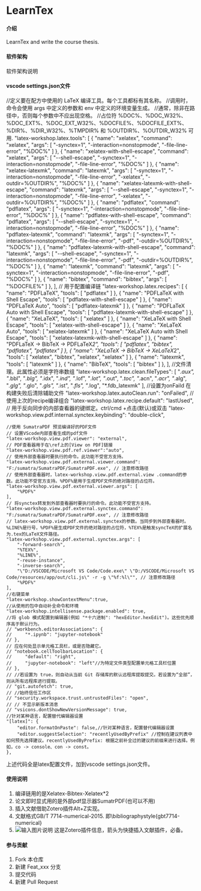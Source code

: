 # LearnTex

#### 介绍
LearnTex and write the course thesis.

#### 软件架构
软件架构说明


#### vscode settings.json文件
//定义要在配方中使用的 LaTeX 编译工具。每个工具都标有其名称。 
    //调用时，命令会使用 args 中定义的参数和 env 中定义的环境变量生成。 
    //通常，除非在路径中，否则每个参数中不应出现空格。
    //占位符 %DOC%、%DOC_W32%、%DOC_EXT%、%DOC_EXT_W32%、%DOCFILE%、%DOCFILE_EXT%、%DIR%、%DIR_W32%、%TMPDIR% 和 %OUTDIR%、%OUTDIR_W32% 可用.
    "latex-workshop.latex.tools": [
        {
            "name": "xelatex",
            "command": "xelatex",
            "args": [
                "-synctex=1",
                "-interaction=nonstopmode",
                "-file-line-error",
                "%DOC%"
            ]
        },
        {
            "name": "xelatex-with-shell-escape",
            "command": "xelatex",
            "args": [
                "--shell-escape",
                "-synctex=1",
                "-interaction=nonstopmode",
                "-file-line-error",
                "%DOC%"
            ]
        },
        {
            "name": "xelatex-latexmk",
            "command": "latexmk",
            "args": [
                "-synctex=1",
                "-interaction=nonstopmode",
                "-file-line-error",
                "-xelatex",
                "-outdir=%OUTDIR%",
                "%DOC%"
            ]
        },
        {
            "name": "xelatex-latexmk-with-shell-escape",
            "command": "latexmk",
            "args": [
                "--shell-escape",
                "-synctex=1",
                "-interaction=nonstopmode",
                "-file-line-error",
                "-xelatex",
                "-outdir=%OUTDIR%",
                "%DOC%"
            ]
        },
        {
            "name": "pdflatex",
            "command": "pdflatex",
            "args": [
                "-synctex=1",
                "-interaction=nonstopmode",
                "-file-line-error",
                "%DOC%"
            ]
        },
        {
            "name": "pdflatex-with-shell-escape",
            "command": "pdflatex",
            "args": [
                "--shell-escape",
                "-synctex=1",
                "-interaction=nonstopmode",
                "-file-line-error",
                "%DOC%"
            ]
        },
        {
            "name": "pdflatex-latexmk",
            "command": "latexmk",
            "args": [
                "-synctex=1",
                "-interaction=nonstopmode",
                "-file-line-error",
                "-pdf",
                "-outdir=%OUTDIR%",
                "%DOC%"
            ]
        },
        {
            "name": "pdflatex-latexmk-with-shell-escape",
            "command": "latexmk",
            "args": [
                "--shell-escape",
                "-synctex=1",
                "-interaction=nonstopmode",
                "-file-line-error",
                "-pdf",
                "-outdir=%OUTDIR%",
                "%DOC%"
            ]
        },
        {
            "name": "latexmk",
            "command": "latexmk",
            "args": [
                "-synctex=1",
                "-interaction=nonstopmode",
                "-file-line-error",
                "-pdf",
                "%DOC%"
            ]
        },
        {
            "name": "bibtex",
            "command": "bibtex",
            "args": [
                "%DOCFILE%"
            ]
        },
    ],
     // 用于配置编译链
    "latex-workshop.latex.recipes": [
        {
            "name": "PDFLaTeX",
            "tools": [
                "pdflatex"
            ]
        },
        {
            "name": "PDFLaTeX with Shell Escape",
            "tools": [
                "pdflatex-with-shell-escape"
            ]
        },
        {
            "name": "PDFLaTeX Auto",
            "tools": [
                "pdflatex-latexmk"
            ]
        },
        {
            "name": "PDFLaTeX Auto with Shell Escape",
            "tools": [
                "pdflatex-latexmk-with-shell-escape"
            ]
        },
        {
            "name": "XeLaTeX",
            "tools": [
                "xelatex"
            ]
        },
        {
            "name": "XeLaTeX with Shell Escape",
            "tools": [
                "xelatex-with-shell-escape"
            ]
        },
        {
            "name": "XeLaTeX Auto",
            "tools": [
                "xelatex-latexmk"
            ]
        },
        {
            "name": "XeLaTeX Auto with Shell Escape",
            "tools": [
                "xelatex-latexmk-with-shell-escape"
            ]
        },
        {
            "name": "PDFLaTeX -> BibTeX -> PDFLaTeX*2",
            "tools": [
                "pdflatex",
                "bibtex",
                "pdflatex",
                "pdflatex"
            ]
        },
        {
            "name": "XeLaTeX -> BibTeX -> XeLaTeX*2",
            "tools": [
                "xelatex",
                "bibtex",
                "xelatex",
                "xelatex"
            ]
        },
        {
            "name": "latexmk",
            "tools": [
                "latexmk"
            ]
        },
        {
            "name": "BibTeX",
            "tools": [
                "bibtex"
            ]
        },
    ],
    //文件清理。此属性必须是字符串数组
    "latex-workshop.latex.clean.fileTypes": [
        "*.aux",
        "*.bbl",
        "*.blg",
        "*.idx",
        "*.ind",
        "*.lof",
        "*.lot",
        "*.out",
        "*.toc",
        "*.acn",
        "*.acr",
        "*.alg",
        "*.glg",
        "*.glo",
        "*.gls",
        "*.ist",
        "*.fls",
        "*.log",
        "*.fdb_latexmk"
    ],
    //设置为onFaild 在构建失败后清除辅助文件
    "latex-workshop.latex.autoClean.run": "onFailed",
    // 使用上次的recipe编译组合
    "latex-workshop.latex.recipe.default": "lastUsed",
    // 用于反向同步的内部查看器的键绑定。ctrl/cmd +点击(默认)或双击
    "latex-workshop.view.pdf.internal.synctex.keybinding": "double-click",

    //使用 SumatraPDF 预览编译好的PDF文件
    // 设置VScode内部查看生成的pdf文件
    "latex-workshop.view.pdf.viewer": "external",
    // PDF查看器用于在\ref上的[View on PDF]链接
    "latex-workshop.view.pdf.ref.viewer":"auto",
    // 使用外部查看器时要执行的命令。此功能不受官方支持。
    "latex-workshop.view.pdf.external.viewer.command": "F:/sumatra/SumatraPDF/SumatraPDF.exe", // 注意修改路径
    // 使用外部查看器时，latex-workshop.view.pdf.external.view .command的参数。此功能不受官方支持。%PDF%是用于生成PDF文件的绝对路径的占位符。
    "latex-workshop.view.pdf.external.viewer.args": [
        "%PDF%"
    ],
    // 将synctex转发到外部查看器时要执行的命令。此功能不受官方支持。
    "latex-workshop.view.pdf.external.synctex.command": "F:/sumatra/SumatraPDF/SumatraPDF.exe", // 注意修改路径
    // latex-workshop.view.pdf.external.synctex的参数。当同步到外部查看器时。%LINE%是行号，%PDF%是生成PDF文件的绝对路径的占位符，%TEX%是触发syncTeX的扩展名为.tex的LaTeX文件路径。
    "latex-workshop.view.pdf.external.synctex.args": [
        "-forward-search",
        "%TEX%",
        "%LINE%",
        "-reuse-instance",
        "-inverse-search",
        "\"D:/VSCODE/Microsoft VS Code/Code.exe\" \"D:/VSCODE/Microsoft VS Code/resources/app/out/cli.js\" -r -g \"%f:%l\"", // 注意修改路径
        "%PDF%"
    ],
    //右键菜单
    "latex-workshop.showContextMenu":true,
    //从使用的包中自动补全命令和环境
    "latex-workshop.intellisense.package.enabled": true,
    //将 glob 模式配置到编辑器(例如 "*十六进制": "hexEditor.hexEdit")。这些优先顺序高于默认行为。
    // "workbench.editorAssociations": {
    //     "*.ipynb": "jupyter-notebook"
    // },
    // 应在何处显示单元格工具栏，或是否隐藏它。
    // "notebook.cellToolbarLocation": {
    //     "default": "right",
    //     "jupyter-notebook": "left"//为特定文件类型配置单元格工具栏位置
    // },
    // //若设置为 true，则自动从当前 Git 存储库的默认远程库提取提交。若设置为“全部”，则从所有远程库进行提取。
    // "git.autofetch": true,
    // //始终信任工作区
    // "security.workspace.trust.untrustedFiles": "open",
    // // 不显示新版本消息
    // "vsicons.dontShowNewVersionMessage": true,
    //针对某种语言，配置替代编辑器设置
    "[latex]": {
        "editor.formatOnPaste": false,//针对某种语言，配置替代编辑器设置
        "editor.suggestSelection": "recentlyUsedByPrefix" //控制在建议列表中如何预先选择建议。recentlyUsedByPrefix: 根据之前补全过的建议的前缀来进行选择。例如，co -> console、con -> const。
    },

上述代码全是latex配置文件，加到vscode settings.json文件。

#### 使用说明

1.  编译链用的是Xelatex-Bibtex-Xelatex*2
2.  论文即时显式用的是外部pdf显示器SumatrPDF(也可以不用)
3.  插入文献借助Zotero插件Alt+Z实现。
4.  文献格式GB/T 7714-numerical-2015.
即\bibliographystyle{gbt7714-numerical}
5.  ![输入图片说明](https://foruda.gitee.com/images/1672459540424413823/8df11a3a_10448467.png "屏幕截图")
这是Zotero插件信息，箭头为快捷插入文献插件，必备。
#### 参与贡献

1.  Fork 本仓库
2.  新建 Feat_xxx 分支
3.  提交代码
4.  新建 Pull Request

